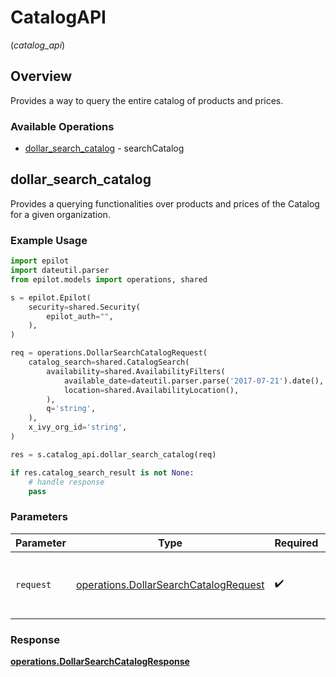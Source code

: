 # CatalogAPI
(*catalog_api*)

## Overview

Provides a way to query the entire catalog of products and prices.


### Available Operations

* [dollar_search_catalog](#dollar_search_catalog) - searchCatalog

## dollar_search_catalog

Provides a querying functionalities over products and prices of the Catalog for a given organization.

### Example Usage

```python
import epilot
import dateutil.parser
from epilot.models import operations, shared

s = epilot.Epilot(
    security=shared.Security(
        epilot_auth="",
    ),
)

req = operations.DollarSearchCatalogRequest(
    catalog_search=shared.CatalogSearch(
        availability=shared.AvailabilityFilters(
            available_date=dateutil.parser.parse('2017-07-21').date(),
            location=shared.AvailabilityLocation(),
        ),
        q='string',
    ),
    x_ivy_org_id='string',
)

res = s.catalog_api.dollar_search_catalog(req)

if res.catalog_search_result is not None:
    # handle response
    pass
```

### Parameters

| Parameter                                                                                      | Type                                                                                           | Required                                                                                       | Description                                                                                    |
| ---------------------------------------------------------------------------------------------- | ---------------------------------------------------------------------------------------------- | ---------------------------------------------------------------------------------------------- | ---------------------------------------------------------------------------------------------- |
| `request`                                                                                      | [operations.DollarSearchCatalogRequest](../../models/operations/dollarsearchcatalogrequest.md) | :heavy_check_mark:                                                                             | The request object to use for the request.                                                     |


### Response

**[operations.DollarSearchCatalogResponse](../../models/operations/dollarsearchcatalogresponse.md)**


